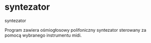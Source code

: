# syntezator
syntezator

Program zawiera ośmiogłosowy polifoniczny syntezator sterowany za pomocą wybranego instrumentu midi.
